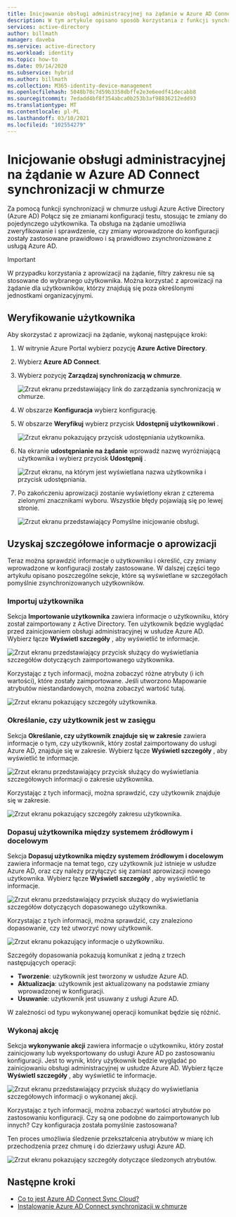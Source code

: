 ```yaml
---
title: Inicjowanie obsługi administracyjnej na żądanie w Azure AD Connect synchronizacji w chmurze
description: W tym artykule opisano sposób korzystania z funkcji synchronizacji z chmurą Azure AD Connect do testowania zmian konfiguracji.
services: active-directory
author: billmath
manager: daveba
ms.service: active-directory
ms.workload: identity
ms.topic: how-to
ms.date: 09/14/2020
ms.subservice: hybrid
ms.author: billmath
ms.collection: M365-identity-device-management
ms.openlocfilehash: 5048b78c7d59b3358dbffe2e3e6eedf41decabb8
ms.sourcegitcommit: 7edadd4bf8f354abca0b253b3af98836212edd93
ms.translationtype: MT
ms.contentlocale: pl-PL
ms.lasthandoff: 03/10/2021
ms.locfileid: "102554279"
---
```

# <a name="on-demand-provisioning-in-azure-ad-connect-cloud-sync"></a>Inicjowanie obsługi administracyjnej na żądanie w Azure AD Connect synchronizacji w chmurze

Za pomocą funkcji synchronizacji w chmurze usługi Azure Active Directory (Azure AD) Połącz się ze zmianami konfiguracji testu, stosując te zmiany do pojedynczego użytkownika. Ta obsługa na żądanie umożliwia zweryfikowanie i sprawdzenie, czy zmiany wprowadzone do konfiguracji zostały zastosowane prawidłowo i są prawidłowo zsynchronizowane z usługą Azure AD.  

> [!IMPORTANT] 
> W przypadku korzystania z aprowizacji na żądanie, filtry zakresu nie są stosowane do wybranego użytkownika. Można korzystać z aprowizacji na żądanie dla użytkowników, którzy znajdują się poza określonymi jednostkami organizacyjnymi.

## <a name="validate-a-user"></a>Weryfikowanie użytkownika
Aby skorzystać z aprowizacji na żądanie, wykonaj następujące kroki:

1.  W witrynie Azure Portal wybierz pozycję **Azure Active Directory**.
2.  Wybierz **Azure AD Connect**.
3.  Wybierz pozycję **Zarządzaj synchronizacją w chmurze**.

    ![Zrzut ekranu przedstawiający link do zarządzania synchronizacją w chmurze.](media/how-to-install/install-6.png)
4. W obszarze **Konfiguracja** wybierz konfigurację.
5. W obszarze **Weryfikuj** wybierz przycisk **Udostępnij użytkownikowi** . 

   ![Zrzut ekranu pokazujący przycisk udostępniania użytkownika.](media/how-to-on-demand-provision/on-demand-2.png)

6. Na ekranie **udostępnianie na żądanie** wprowadź nazwę wyróżniającą użytkownika i wybierz przycisk **Udostępnij** .  
 
   ![Zrzut ekranu, na którym jest wyświetlana nazwa użytkownika i przycisk udostępniania.](media/how-to-on-demand-provision/on-demand-3.png)
7. Po zakończeniu aprowizacji zostanie wyświetlony ekran z czterema zielonymi znacznikami wyboru. Wszystkie błędy pojawiają się po lewej stronie.

   ![Zrzut ekranu przedstawiający Pomyślne inicjowanie obsługi.](media/how-to-on-demand-provision/on-demand-4.png)

## <a name="get-details-about-provisioning"></a>Uzyskaj szczegółowe informacje o aprowizacji
Teraz można sprawdzić informacje o użytkowniku i określić, czy zmiany wprowadzone w konfiguracji zostały zastosowane. W dalszej części tego artykułu opisano poszczególne sekcje, które są wyświetlane w szczegółach pomyślnie zsynchronizowanych użytkowników.

### <a name="import-user"></a>Importuj użytkownika
Sekcja **Importowanie użytkownika** zawiera informacje o użytkowniku, który został zaimportowany z Active Directory. Ten użytkownik będzie wyglądać przed zainicjowaniem obsługi administracyjnej w usłudze Azure AD. Wybierz łącze **Wyświetl szczegóły** , aby wyświetlić te informacje.

![Zrzut ekranu przedstawiający przycisk służący do wyświetlania szczegółów dotyczących zaimportowanego użytkownika.](media/how-to-on-demand-provision/on-demand-5.png)

Korzystając z tych informacji, można zobaczyć różne atrybuty (i ich wartości), które zostały zaimportowane. Jeśli utworzono Mapowanie atrybutów niestandardowych, można zobaczyć wartość tutaj.

![Zrzut ekranu pokazujący szczegóły użytkownika.](media/how-to-on-demand-provision/on-demand-6.png)

### <a name="determine-if-user-is-in-scope"></a>Określanie, czy użytkownik jest w zasięgu
Sekcja **Określanie, czy użytkownik znajduje się w zakresie** zawiera informacje o tym, czy użytkownik, który został zaimportowany do usługi Azure AD, znajduje się w zakresie. Wybierz łącze **Wyświetl szczegóły** , aby wyświetlić te informacje.

![Zrzut ekranu przedstawiający przycisk służący do wyświetlania szczegółowych informacji o zakresie użytkownika.](media/how-to-on-demand-provision/on-demand-7.png)

Korzystając z tych informacji, można sprawdzić, czy użytkownik znajduje się w zakresie.

![Zrzut ekranu pokazujący szczegóły zakresu użytkownika.](media/how-to-on-demand-provision/on-demand-10a.png)

### <a name="match-user-between-source-and-target-system"></a>Dopasuj użytkownika między systemem źródłowym i docelowym
Sekcja **Dopasuj użytkownika między systemem źródłowym i docelowym** zawiera informacje na temat tego, czy użytkownik już istnieje w usłudze Azure AD, oraz czy należy przyłączyć się zamiast aprowizacji nowego użytkownika. Wybierz łącze **Wyświetl szczegóły** , aby wyświetlić te informacje.

![Zrzut ekranu przedstawiający przycisk służący do wyświetlania szczegółów dotyczących dopasowanego użytkownika.](media/how-to-on-demand-provision/on-demand-8.png)

Korzystając z tych informacji, można sprawdzić, czy znaleziono dopasowanie, czy też utworzyć nowy użytkownik.

![Zrzut ekranu pokazujący informacje o użytkowniku.](media/how-to-on-demand-provision/on-demand-11.png)

Szczegóły dopasowania pokazują komunikat z jedną z trzech następujących operacji:
- **Tworzenie**: użytkownik jest tworzony w usłudze Azure AD.
- **Aktualizacja**: użytkownik jest aktualizowany na podstawie zmiany wprowadzonej w konfiguracji.
- **Usuwanie**: użytkownik jest usuwany z usługi Azure AD.

W zależności od typu wykonywanej operacji komunikat będzie się różnić.

### <a name="perform-action"></a>Wykonaj akcję
Sekcja **wykonywanie akcji** zawiera informacje o użytkowniku, który został zainicjowany lub wyeksportowany do usługi Azure AD po zastosowaniu konfiguracji. Jest to wynik, który użytkownik będzie wyglądać po zainicjowaniu obsługi administracyjnej w usłudze Azure AD. Wybierz łącze **Wyświetl szczegóły** , aby wyświetlić te informacje.

![Zrzut ekranu przedstawiający przycisk służący do wyświetlania szczegółowych informacji o wykonanej akcji.](media/how-to-on-demand-provision/on-demand-9.png)

Korzystając z tych informacji, można zobaczyć wartości atrybutów po zastosowaniu konfiguracji. Czy są one podobne do zaimportowanych lub innych? Czy konfiguracja została pomyślnie zastosowana?  

Ten proces umożliwia śledzenie przekształcenia atrybutów w miarę ich przechodzenia przez chmurę i do dzierżawy usługi Azure AD.

![Zrzut ekranu pokazujący szczegóły dotyczące śledzonych atrybutów.](media/how-to-on-demand-provision/on-demand-12.png)

## <a name="next-steps"></a>Następne kroki 

- [Co to jest Azure AD Connect Sync Cloud?](what-is-cloud-sync.md)
- [Instalowanie Azure AD Connect synchronizacji w chmurze](how-to-install.md)
 